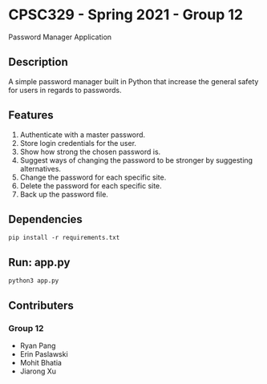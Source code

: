 # CPSC329 - Spring 2021 - Group 12

Password Manager Application

## Description
A simple password manager built in Python that increase the general safety for users in regards to passwords.


## Features
1. Authenticate with a master password.
2. Store login credentials for the user.
3. Show how strong the chosen password is.
4. Suggest ways of changing the password to be stronger by suggesting alternatives.
5. Change the password for each specific site.
6. Delete the password for each specific site.
7. Back up the password file.


## Dependencies
```
pip install -r requirements.txt
```

## Run: app.py
```
python3 app.py
```

## Contributers
### Group 12
* Ryan Pang  
* Erin Paslawski  
* Mohit Bhatia  
* Jiarong Xu

